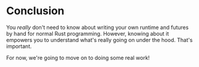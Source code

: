 # Conclusion

You *really* don't need to know about writing your own runtime and futures by hand for normal Rust programming. However, knowing about it empowers you to understand what's really going on under the hood. That's important.

For now, we're going to move on to doing some real work!